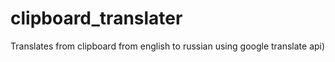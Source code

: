 # clipboard_translater
Translates from clipboard from english to russian using google translate api)
